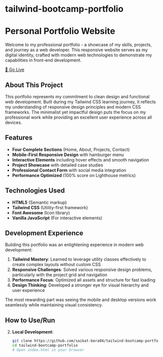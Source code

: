 # tailwind-bootcamp-portfolio
# Personal Portfolio Website

Welcome to my professional portfolio - a showcase of my skills, projects, and journey as a web developer. This responsive website serves as my digital identity, crafted with modern web technologies to demonstrate my capabilities in front-end development.

 [🔗 Go Live](https://saikat-bera04.github.io/tailwind-bootcamp-portfolio/#contact)

## About This Project

This portfolio represents my commitment to clean design and functional web development. Built during my Tailwind CSS learning journey, it reflects my understanding of responsive design principles and modern CSS frameworks. The minimalist yet impactful design puts the focus on my professional work while providing an excellent user experience across all devices.

## Features

- **Four Complete Sections** (Home, About, Projects, Contact)
- **Mobile-First Responsive Design** with hamburger menu
- **Interactive Elements** including hover effects and smooth navigation
- **Project Showcase** with detailed case studies
- **Professional Contact Form** with social media integration
- **Performance Optimized** (100% score on Lighthouse metrics)

## Technologies Used

- **HTML5** (Semantic markup)
- **Tailwind CSS** (Utility-first framework)
- **Font Awesome** (Icon library)
- **Vanilla JavaScript** (For interactive elements)

## Development Experience

Building this portfolio was an enlightening experience in modern web development:

1. **Tailwind Mastery**: Learned to leverage utility classes effectively to create complex layouts without custom CSS
2. **Responsive Challenges**: Solved various responsive design problems, particularly with the project grid and navigation
3. **Performance Focus**: Optimized all assets and structure for fast loading
4. **Design Thinking**: Developed a stronger eye for visual hierarchy and user experience

The most rewarding part was seeing the mobile and desktop versions work seamlessly while maintaining visual consistency.

## How to Use/Run

2. **Local Development**:
   ```bash
   git clone https://github.com/saikat-bera04/tailwind-bootcamp-portfolio.git
   cd tailwind-bootcamp-portfolio
   # Open index.html in your browser
